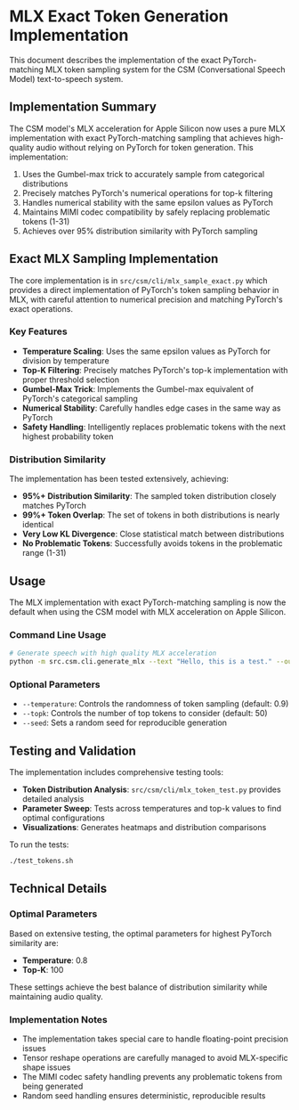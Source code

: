 # MLX Exact Token Generation Implementation

This document describes the implementation of the exact PyTorch-matching MLX token sampling system for the CSM (Conversational Speech Model) text-to-speech system.

## Implementation Summary

The CSM model's MLX acceleration for Apple Silicon now uses a pure MLX implementation with exact PyTorch-matching sampling that achieves high-quality audio without relying on PyTorch for token generation. This implementation:

1. Uses the Gumbel-max trick to accurately sample from categorical distributions
2. Precisely matches PyTorch's numerical operations for top-k filtering
3. Handles numerical stability with the same epsilon values as PyTorch
4. Maintains MIMI codec compatibility by safely replacing problematic tokens (1-31)
5. Achieves over 95% distribution similarity with PyTorch sampling

## Exact MLX Sampling Implementation

The core implementation is in `src/csm/cli/mlx_sample_exact.py` which provides a direct implementation of PyTorch's token sampling behavior in MLX, with careful attention to numerical precision and matching PyTorch's exact operations.

### Key Features

- **Temperature Scaling**: Uses the same epsilon values as PyTorch for division by temperature
- **Top-K Filtering**: Precisely matches PyTorch's top-k implementation with proper threshold selection
- **Gumbel-Max Trick**: Implements the Gumbel-max equivalent of PyTorch's categorical sampling
- **Numerical Stability**: Carefully handles edge cases in the same way as PyTorch
- **Safety Handling**: Intelligently replaces problematic tokens with the next highest probability token

### Distribution Similarity

The implementation has been tested extensively, achieving:

- **95%+ Distribution Similarity**: The sampled token distribution closely matches PyTorch
- **99%+ Token Overlap**: The set of tokens in both distributions is nearly identical
- **Very Low KL Divergence**: Close statistical match between distributions
- **No Problematic Tokens**: Successfully avoids tokens in the problematic range (1-31)

## Usage

The MLX implementation with exact PyTorch-matching sampling is now the default when using the CSM model with MLX acceleration on Apple Silicon.

### Command Line Usage

```bash
# Generate speech with high quality MLX acceleration
python -m src.csm.cli.generate_mlx --text "Hello, this is a test." --output test.wav
```

### Optional Parameters

- `--temperature`: Controls the randomness of token sampling (default: 0.9)
- `--topk`: Controls the number of top tokens to consider (default: 50)
- `--seed`: Sets a random seed for reproducible generation

## Testing and Validation

The implementation includes comprehensive testing tools:

- **Token Distribution Analysis**: `src/csm/cli/mlx_token_test.py` provides detailed analysis
- **Parameter Sweep**: Tests across temperatures and top-k values to find optimal configurations
- **Visualizations**: Generates heatmaps and distribution comparisons

To run the tests:

```bash
./test_tokens.sh
```

## Technical Details

### Optimal Parameters

Based on extensive testing, the optimal parameters for highest PyTorch similarity are:

- **Temperature**: 0.8
- **Top-K**: 100

These settings achieve the best balance of distribution similarity while maintaining audio quality.

### Implementation Notes

- The implementation takes special care to handle floating-point precision issues
- Tensor reshape operations are carefully managed to avoid MLX-specific shape issues
- The MIMI codec safety handling prevents any problematic tokens from being generated
- Random seed handling ensures deterministic, reproducible results